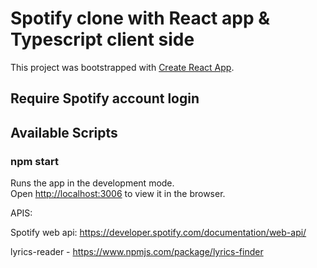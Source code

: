 # Spotify clone with React app & Typescript client side

This project was bootstrapped with [Create React App](https://github.com/facebook/create-react-app).

## Require Spotify account login

## Available Scripts
### npm start
Runs the app in the development mode.\
Open [http://localhost:3006](http://localhost:3006) to view it in the browser.

APIS:

Spotify web api: https://developer.spotify.com/documentation/web-api/

lyrics-reader - https://www.npmjs.com/package/lyrics-finder


